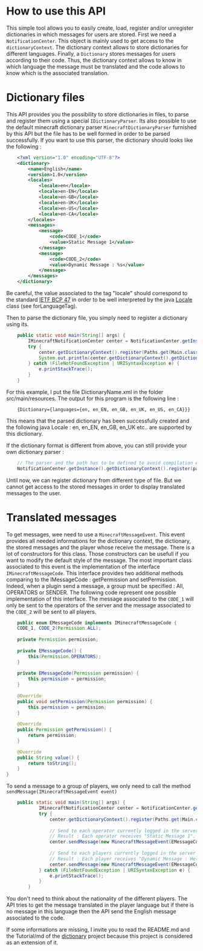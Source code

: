 # How to use this API

This simple tool allows you to easily create, load, register and/or unregister dictionaries in which messages for users are stored. First we need a <code>NotificationCenter</code>. This object is mainly used to get access to the <code>dictionaryContext</code>. The dictionary context  allows to store dictionaries for different languages. Finally, a <code>Dictionary</code> stores messages for users according to their code. Thus, the dictionary context allows to know in which language the message must be translated and the code allows to know which is the associated translation.

# Dictionary files

This API provides you the possibility to store dictionaries in files, to parse and register them using a special <code>IDictionaryParser</code>. Its also possible to use the default minecraft dictionary parser <code>MinecraftDictionaryParser</code> furnished by this API but the file has to be well formed in order to be parsed successfully. If you want to use this parser, the dictionary should looks like the following :

```xml
	<?xml version="1.0" encoding="UTF-8"?>
	<dictionary>
		<name>English</name>
		<version>1.0</version>
		<locales>
			<locale>en</locale>
			<locale>en-EN</locale>
			<locale>en-GB</locale>
			<locale>en-UK</locale>
			<locale>en-US</locale>
			<locale>en-CA</locale>
		</locales>
		<messages>
			<message>
				<code>CODE_1</code>
				<value>Static Message 1</value>
			</message>
			<message>
				<code>CODE_2</code>
				<value>Dynamic Message : %s</value>
			</message>
		</messages>
	</dictionary>
```

Be careful, the value associated to the tag "locale" should correspond to the standard [IETF BCP 47](https://tools.ietf.org/html/bcp47) in order to be well interpreted by the java [Locale](https://docs.oracle.com/javase/7/docs/api/java/util/Locale.html) class (see forLanguageTag).

Then to parse the dictionary file, you simply need to register a dictionary using its.

```java
	public static void main(String[] args) {
		IMinecraftNotificationCenter center = NotificationCenter.getInstance();
		try {
			center.getDictionaryContext().register(Paths.get(Main.class.getResource("/DictionaryName.xml").toURI()));
			System.out.println(center.getDictionaryContext().getDictionary(Locale.ENGLISH).get());
		} catch (FileNotFoundException | URISyntaxException e) {
			e.printStackTrace();
		}
	}
```

For this example, I put the file DictionaryName.xml in the folder src/main/resources. The output for this program is the following line :

```
	{Dictionary={languages={en, en_EN, en_GB, en_UK, en_US, en_CA}}}
```

This means that the parsed dictionary has been successfully created and the following java Locale : en, en_EN, en_GB, en_UK etc.. are supported by this dictionary.

If the dictionary format is different from above, you can still provide your own dictionary parser :

```java
	// The parser and the path has to be defined to avoid compilation errors
	NotificationCenter.getInstance().getDictionaryContext().register(parser, path);
```

Until now, we can register dictionary from different type of file. But we cannot get access to the stored messages in order to display translated messages to the user.

# Translated messages

To get messages, wee need to use a <code>MinecraftMessageEvent</code>. This event provides all needed informations for the dictionary context, the dictionary, the stored messages and the player whose receive the message. There is a lot of constructors for this class. Those constructors can be usefull if you want to modify the default style of the message. The most important class associated to this event is the implementation of the interface <code>IMinecraftMessageCode</code>. This interface provides two additional methods comparing to the IMessageCode : getPermission and setPermission. Indeed, when a plugin send a message, a group must be specified : All, OPERATORS or SENDER. The following code represent one possible implementation of this interface. The message associated to the <code>CODE_1</code> will only be sent to the operators of the server and the message associated to the <code>CODE_2</code> will be sent to all players.

```java
	public enum EMessageCode implements IMinecraftMessageCode {
	CODE_1, CODE_2(Permission.ALL);
	
	private Permission permission;
	
	private EMessageCode() {
		this(Permission.OPERATORS);
	}
	
	private EMessageCode(Permission permission) {
		this.permission = permission;
	}
	
	@Override
	public void setPermission(Permission permission) {
		this.permission = permission;
	}
	
	@Override
	public Permission getPermission() {
		return permission;
	}

	@Override
	public String value() {
		return toString();
	}
}
```

To send a message to a group of players, we only need to call the method <code>sendMessage(IMinecraftMessageEvent event)</code>

```java
	public static void main(String[] args) {
			IMinecraftNotificationCenter center = NotificationCenter.getInstance();
			try {
				center.getDictionaryContext().register(Paths.get(Main.class.getResource("/DictionaryName.xml").toURI()));
				
				// Send to each operator currently logged in the server the message associated to the code CODE_1.
				// Result : Each operator receives "Static Message 1".
				center.sendMessage(new MinecraftMessageEvent(EMessageCode.Code_1));
				
				// Send to each players currently logged in the server the message associated to the code CODE_2.
				// Result : Each player receives "Dynamic Message : Hello world".
				center.sendMessage(new MinecraftMessageEvent(EMessageCode.Code_1, "Hello world"));
			} catch (FileNotFoundException | URISyntaxException e) {
				e.printStackTrace();
			}
		}
```

You don't need to think about the nationality of the different players. The API tries to get the message translated in the player language but if there is no message in this language then the API send the English message associated to the code.

If some informations are missing, I invite you to read the README.md and the Tutorial/md of the [dictionary](https://github.com/Pierre-Emmanuel41/dictionary) project because this project is considered as an extension of it.
